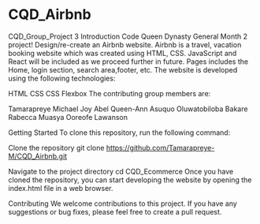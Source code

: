 # CQD_Airbnb
CQD_Group_Project 3
Introduction Code Queen Dynasty General Month 2 project! Design/re-create an Airbnb website. Airbnb is a travel, vacation booking website which was created using HTML, CSS. JavaScript and React will be included as we proceed further in future. Pages includes the Home, login section, search area,footer, etc. The website is developed using the following technologies:

HTML CSS CSS Flexbox The contributing group members are:

Tamarapreye Michael
Joy Abel
Queen-Ann Asuquo
Oluwatobiloba Bakare 
Rabecca Muasya 
Ooreofe Lawanson

Getting Started To clone this repository, run the following command:

Clone the repository
git clone https://github.com/Tamarapreye-M/CQD_Airbnb.git

Navigate to the project directory
cd CQD_Ecommerce Once you have cloned the repository, you can start developing the website by opening the index.html file in a web browser.

Contributing We welcome contributions to this project. If you have any suggestions or bug fixes, please feel free to create a pull request.
